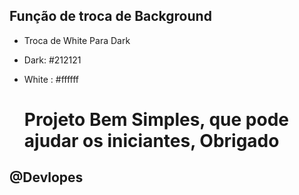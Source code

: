 ## Função de troca de Background
- Troca de White Para Dark
- Dark: #212121
- White : #ffffff

  # Projeto Bem Simples, que pode ajudar os iniciantes, Obrigado
## @Devlopes
